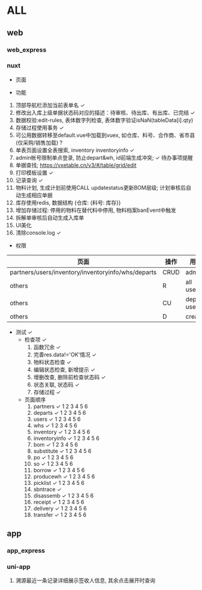 # ALL

## web

### web_express

### nuxt

- 页面

- 功能

1. 顶部导航栏添加当前表单名 ✓
2. 修改出入库上级单据状态码对应的描述：待审核、待出库、有出库、已完结 ✓
3. 数据校验:edit-rules, 表体数字列检查, 表体数字验证isNaN(tableData[i].qty)
4. 存储过程使用事务 ✓
5. 可公用数据转移至default.vue中加载到vuex, 如仓库、料号、合作商、省市县(仅采购/销售加载) ?
6. 单表页面设置全表搜索, inventory inventoryinfo ✓
7. admin帐号限制单点登录, 防止depart&wh, id前端生成冲突; ✓ 待办事项提醒
8. 单据查找; <https://vxetable.cn/v3/#/table/grid/edit>
9. 打印模板设置 ✓
10. 记录查询 ✓
11. 物料计划, 生成计划前使用CALL updatestatus更新BOM层级; 计划审核后自动生成相应单据
12. 库存使用redis, 数据结构 {仓库: {料号: 库存}}
13. 增加存储过程: 停用的物料在替代料中停用, 物料档案banEvent中触发
14. 拆解单审核后自动生成入库单
15. UI美化
16. 清除console.log ✓

- 权限

| 页面    | 操作       | 用户       |
| ------- | --------- | ---------- |
| partners/users/inventory/inventoryinfo/whs/departs | CRUD  | admin |
| others     | R  | all users |
| others     | CU  | depart users |
| others     | D  | creator |

- 测试 ✓
  - 检查项 ✓
    1. 函数冗余 ✓
    2. 完善res.data!='OK'情况 ✓
    3. 物料状态检查 ✓
    4. 编辑状态检查, 新增提示 ✓
    5. 增删改查, 删除前检查状态码 ✓
    6. 状态关联, 状态码 ✓
    7. 存储过程 ✓
  - 页面顺序
    1. partners ✓ 1 2 3 4 5 6
    2. departs ✓ 1 2 3 4 5 6
    3. users ✓ 1 2 3 4 5 6
    4. whs ✓ 1 2 3 4 5 6
    5. inventory ✓ 1 2 3 4 5 6
    6. inventoryinfo ✓ 1 2 3 4 5 6
    7. bom ✓ 1 2 3 4 5 6
    8. substitute ✓ 1 2 3 4 5 6
    9. po ✓ 1 2 3 4 5 6
    10. so ✓ 1 2 3 4 5 6
    11. borrow ✓ 1 2 3 4 5 6
    12. producewh ✓ 1 2 3 4 5 6
    13. picklist ✓ 1 2 3 4 5 6
    14. sbntrace ✓
    15. disassemb ✓ 1 2 3 4 5 6
    16. receipt ✓ 1 2 3 4 5 6
    17. delivery ✓ 1 2 3 4 5 6
    18. transfer ✓ 1 2 3 4 5 6

## app

### app_express

### uni-app

1. 溯源最近一条记录详细展示签收人信息, 其余点击展开时查询
